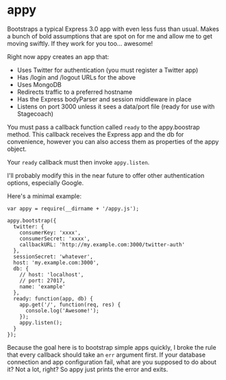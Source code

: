appy
====

Bootstraps a typical Express 3.0 app with even less fuss than usual. Makes a bunch of bold assumptions that are spot on for me and allow me to get moving swiftly. If they work for you too... awesome!

Right now appy creates an app that:

* Uses Twitter for authentication (you must register a Twitter app)
* Has /login and /logout URLs for the above
* Uses MongoDB
* Redirects traffic to a preferred hostname
* Has the Express bodyParser and session middleware in place
* Listens on port 3000 unless it sees a data/port file (ready for use with Stagecoach)

You must pass a callback function called `ready` to the appy.boostrap method. This callback receives the Express app and the db for convenience, however you can also access them as properties of the appy object.

Your `ready` callback must then invoke `appy.listen`.

I'll probably modify this in the near future to offer other authentication options, especially Google.

Here's a minimal example:

    var appy = require(__dirname + '/appy.js');

    appy.bootstrap({
      twitter: {
        consumerKey: 'xxxx',
        consumerSecret: 'xxxx',
        callbackURL: 'http://my.example.com:3000/twitter-auth'
      },
      sessionSecret: 'whatever',
      host: 'my.example.com:3000',
      db: {
        // host: 'localhost',
        // port: 27017,
        name: 'example'
      },
      ready: function(app, db) {
        app.get('/', function(req, res) {
          console.log('Awesome!');
        });
        appy.listen();
      }
    });

Because the goal here is to bootstrap simple apps quickly, I broke the rule that every callback should take an `err` argument first. If your database connection and app configuration fail, what are you supposed to do about it? Not a lot, right? So appy just prints the error and exits.
